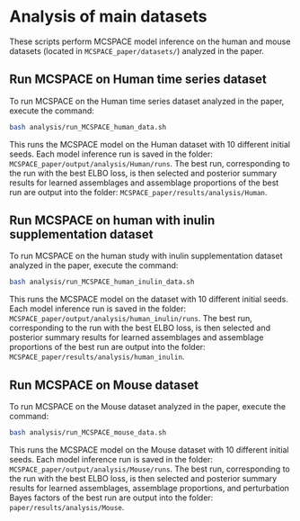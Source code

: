 # Analysis of main datasets

These scripts perform MCSPACE model inference on the human and mouse datasets (located in `MCSPACE_paper/datasets/`) analyzed in the paper.

## Run MCSPACE on Human time series dataset
To run MCSPACE on the Human time series dataset analyzed in the paper, execute the command:
```bash
bash analysis/run_MCSPACE_human_data.sh
```
This runs the MCSPACE model on the Human dataset with 10 different initial seeds. Each model inference run is saved in the folder: `MCSPACE_paper/output/analysis/Human/runs`. The best run, corresponding to the run with the best ELBO loss, is then selected and posterior summary results for learned assemblages and assemblage proportions of the best run are output into the folder: `MCSPACE_paper/results/analysis/Human`.

## Run MCSPACE on human with inulin supplementation dataset
To run MCSPACE on the human study with inulin supplementation dataset analyzed in the paper, execute the command:
```bash
bash analysis/run_MCSPACE_human_inulin_data.sh
```
This runs the MCSPACE model on the dataset with 10 different initial seeds. Each model inference run is saved in the folder: `MCSPACE_paper/output/analysis/human_inulin/runs`. The best run, corresponding to the run with the best ELBO loss, is then selected and posterior summary results for learned assemblages and assemblage proportions of the best run are output into the folder: `MCSPACE_paper/results/analysis/human_inulin`.

## Run MCSPACE on Mouse dataset
To run MCSPACE on the Mouse dataset analyzed in the paper, execute the command:
```bash
bash analysis/run_MCSPACE_mouse_data.sh
```
This runs the MCSPACE model on the Mouse dataset with 10 different initial seeds. Each model inference run is saved in the folder: `MCSPACE_paper/output/analysis/Mouse/runs`. The best run, corresponding to the run with the best ELBO loss, is then selected and posterior summary results for learned assemblages, assemblage proportions, and perturbation Bayes factors of the best run are output into the folder: `paper/results/analysis/Mouse`.
